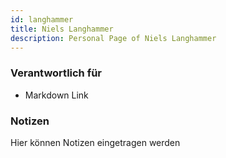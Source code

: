 ```yaml
---
id: langhammer
title: Niels Langhammer
description: Personal Page of Niels Langhammer
---
```


### Verantwortlich für

- Markdown Link

### Notizen
Hier können Notizen eingetragen werden